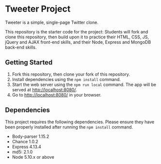 # Tweeter Project

Tweeter is a simple, single-page Twitter clone.

This repository is the starter code for the project: Students will fork and clone this repository, then build upon it to practice their HTML, CSS, JS, jQuery and AJAX front-end skills, and their Node, Express and MongoDB back-end skills.

## Getting Started

1. Fork this repository, then clone your fork of this repository.
2. Install dependencies using the `npm install` command.
3. Start the web server using the `npm run local` command. The app will be served at <http://localhost:8080/>.
4. Go to <http://localhost:8080/> in your browser.

## Dependencies

This project requires the following dependencies. Please ensure they have been properly installed after running the `npm install` command.

- Body-parser 1.15.2 
- Chance 1.0.2
- Express 4.13.4
- md5: 2.1.0
- Node 5.10.x or above


